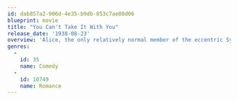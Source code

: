 ```yaml
---
id: dab857a2-906d-4e35-b9db-853c7ae08d06
blueprint: movie
title: "You Can't Take It With You"
release_date: '1938-08-23'
overview: 'Alice, the only relatively normal member of the eccentric Sycamore family, falls in love with Tony Kirby. His wealthy banker father, Anthony P. Kirby, and his snobbish mother, strongly disapprove of the match. When the Kirbys are invited to dinner to become better acquainted with their future in-laws, things do not turn out the way Alice had hoped.'
genres:
  -
    id: 35
    name: Comedy
  -
    id: 10749
    name: Romance
---
```

